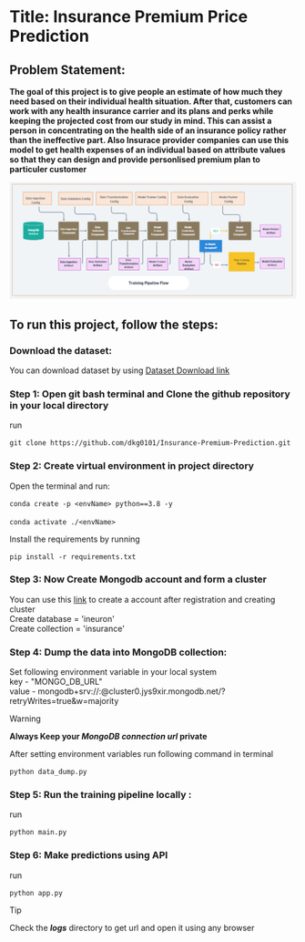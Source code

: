 # Title: Insurance Premium Price Prediction

## Problem Statement:
**The goal of this project is to give people an estimate of how much they need based on
their individual health situation. After that, customers can work with any health 
insurance carrier and its plans and perks while keeping the projected cost from our 
study in mind. This can assist a person in concentrating on the health side of an 
insurance policy rather than the ineffective part. Also Insurace provider companies can 
use this model to get health expenses of an individual based on attribute values so that
they can design and provide personlised premium plan to particuler customer**


![Project Workflow](https://github.com/dkg0101/Insurance-Premium-Prediction/blob/main/images/training%20pipeline%20workflow.png)

## To run this project, follow the steps:

### Download the dataset:
 You can download dataset by using [Dataset Download link](https://www.kaggle.com/noordeen/insurance-premium-prediction)

### Step 1: Open git bash terminal and Clone the github repository in your local directory

run
```
git clone https://github.com/dkg0101/Insurance-Premium-Prediction.git
```

### Step 2: Create virtual environment in project directory

Open the terminal and run:
```
conda create -p <envName> python==3.8 -y

conda activate ./<envName>
```
Install the requirements by running 
```
pip install -r requirements.txt
```

### Step 3: Now Create Mongodb  account and form a cluster

You can use this [link](https://www.mongodb.com/cloud/atlas/register) to create a account
after registration and creating cluster <br/>
Create database = 'ineuron' <br/>
Create collection = 'insurance' <br/>

### Step 4: Dump the data into MongoDB collection:

Set following environment variable in your local system <br/>
key - "MONGO_DB_URL"  <br/>
value - mongodb+srv://<username>:<password>@cluster0.jys9xir.mongodb.net/?retryWrites=true&w=majority
> [!WARNING]
> 	**Always Keep your _MongoDB connection url_  private**

After setting environment variables run following command in terminal
```
python data_dump.py
```

### Step 5: Run the training pipeline locally :
run
```
python main.py
```

### Step 6: Make predictions using API
run
```
python app.py
```
> [!Tip]
> Check the **_logs_** directory to get url and open it using any browser


